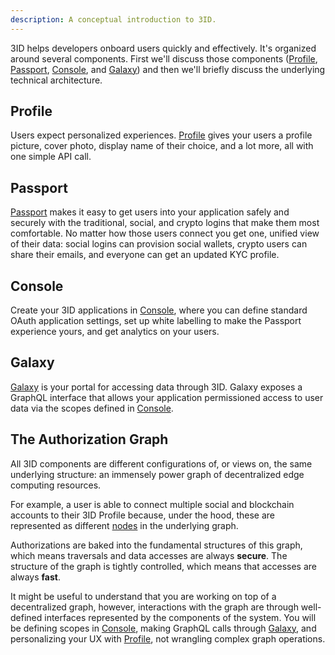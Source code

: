 ```yaml
---
description: A conceptual introduction to 3ID.
---
```


3ID helps developers onboard users quickly and effectively. It's organized
around several components. First we'll discuss those components ([Profile](#profile),
[Passport](#passport), [Console](#console), and [Galaxy](#galaxy)) and then we'll
briefly discuss the underlying technical architecture.

## Profile

Users expect personalized experiences. [Profile](../profile/index.md) gives your
users a profile picture, cover photo, display name of their choice, and a lot
more, all with one simple API call.

## Passport

[Passport](../passport/index.md) makes it easy to get users into your
application safely and securely with the traditional, social, and crypto logins
that make them most comfortable. No matter how those users connect you get
one, unified view of their data: social logins can provision social wallets,
crypto users can share their emails, and everyone can get an updated KYC profile.

## Console

Create your 3ID applications in [Console](../console/index.md), where you can
define standard OAuth application settings, set up white labelling to make the
Passport experience yours, and get analytics on your users.

## Galaxy

[Galaxy](../galaxy/index.md) is your portal for accessing data through 3ID.
Galaxy exposes a GraphQL interface that allows your application permissioned
access to user data via the scopes defined in [Console](../console/reference.md#scopes).

## The Authorization Graph

All 3ID components are different configurations of, or views on, the same
underlying structure: an immensely power graph of decentralized edge computing
resources.

For example, a user is able to connect multiple social and blockchain accounts
to their 3ID Profile because, under the hood, these are represented as different
[nodes](glossary.md#nodes) in the underlying graph.

Authorizations are baked into the fundamental structures of this graph, which
means traversals and data accesses are always **secure**. The structure of the
graph is tightly controlled, which means that accesses are always **fast**.

It might be useful to understand that you are working on top of a decentralized
graph, however, interactions with the graph are through well-defined interfaces
represented by the components of the system. You will be defining scopes
in [Console](../console/reference.md#scopes), making GraphQL calls through
[Galaxy](../galaxy/index.md), and personalizing your UX with
[Profile](../profile/reference.md), not wrangling complex graph operations.
